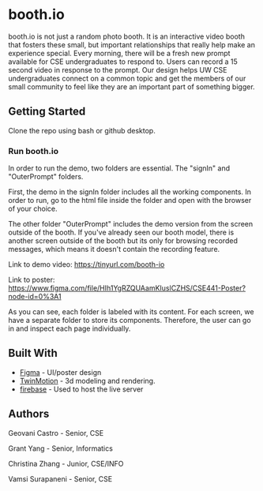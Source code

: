 # booth.io

booth.io is not just a random photo booth. It is an interactive video booth that fosters these small, but important relationships that really help make an experience special. Every morning, there will be a fresh new prompt available for CSE undergraduates to respond to. Users can record a 15 second video in response to the prompt. Our design helps UW CSE undergraduates connect on a common topic and get the members of our small community to feel like they are an important part of something bigger. 


## Getting Started

Clone the repo using bash or github desktop.

### Run booth.io

In order to run the demo, two folders are essential. The "signIn" and "OuterPrompt" folders.

First, the demo in the signIn folder includes all the working components. In order to run, go to the html file inside the folder and open with the browser of your choice.

The other folder "OuterPrompt" includes the demo version from the screen outside of the booth. If you've already seen our booth model, there is another screen outside of the booth but its only for browsing recorded messages, which means it doesn't contain the recording feature.

Link to demo video: https://tinyurl.com/booth-io

Link to poster: https://www.figma.com/file/HIh1YgRZQUAamKIuslCZHS/CSE441-Poster?node-id=0%3A1


As you can see, each folder is labeled with its content. For each screen, we have a separate folder to store its components. Therefore, the user can go in and inspect each page individually.

## Built With

* [Figma](figma.com) - UI/poster design
* [TwinMotion](https://www.unrealengine.com/en-US/twinmotion) - 3d modeling and rendering.
* [firebase](firebase.google.com) - Used to host the live server

## Authors

Geovani Castro - Senior, CSE

Grant Yang - Senior, Informatics

Christina Zhang - Junior, CSE/INFO

Vamsi Surapaneni - Senior, CSE
